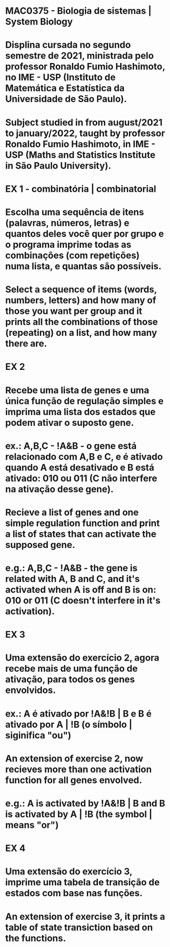 # MAC0375 - Biologia de sistemas | System Biology

# Displina cursada no segundo semestre de 2021, ministrada pelo professor Ronaldo Fumio Hashimoto, no IME - USP (Instituto de Matemática e Estatística da Universidade de São Paulo).
# Subject studied in from august/2021 to january/2022, taught by professor Ronaldo Fumio Hashimoto, in IME - USP (Maths and Statistics Institute in São Paulo University).

# EX 1 - combinatória | combinatorial
# Escolha uma sequência de itens (palavras, números, letras) e quantos deles você quer por grupo e o programa imprime todas as combinações (com repetições) numa lista, e quantas são possíveis.
# Select a sequence of items (words, numbers, letters) and how many of those you want per group and it prints all the combinations of those (repeating) on a list, and how many there are.

# EX 2 
# Recebe uma lista de genes e uma única função de regulação simples e imprima uma lista dos estados que podem ativar o suposto gene.
# ex.: A,B,C   -   !A&B     - o gene está relacionado com A,B e C, e é ativado quando A está desativado e B está ativado: 010 ou 011 (C não interfere na ativação desse gene).
# Recieve a list of genes and one simple regulation function and print a list of states that can activate the supposed gene.
# e.g.:  A,B,C   -   !A&B     - the gene is related with A, B and C, and it's activated when A is off and B is on: 010 or 011 (C doesn't interfere in it's activation).

# EX 3
# Uma extensão do exercício 2, agora recebe mais de uma função de ativação, para todos os genes envolvidos.
# ex.: A é ativado por !A&!B | B e B é ativado por A | !B (o símbolo | siginifica "ou")
# An extension of exercise 2, now recieves more than one activation function for all genes envolved.
# e.g.: A is activated by !A&!B | B and B is activated by A | !B (the symbol | means "or")

# EX 4
# Uma extensão do exercício 3, imprime uma tabela de transição de estados com base nas funções.
# An extension of exercise 3, it prints a table of state transiction based on the functions.


